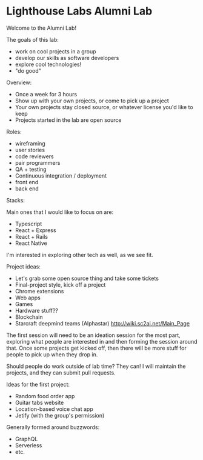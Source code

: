 # Lighthouse Labs Alumni Lab

Welcome to the Alumni Lab!

The goals of this lab:

- work on cool projects in a group
- develop our skills as software developers
- explore cool technologies!
- "do good"

Overview:

- Once a week for 3 hours
- Show up with your own projects, or come to pick up a project
- Your own projects stay closed source, or whatever license you'd like to keep
- Projects started in the lab are open source

Roles:

- wireframing
- user stories
- code reviewers
- pair programmers
- QA + testing
- Continuous integration / deployment
- front end
- back end

Stacks:

Main ones that I would like to focus on are:

- Typescript
- React + Express
- React + Rails
- React Native

I'm interested in exploring other tech as well, as we see fit.

Project ideas:

- Let's grab some open source thing and take some tickets
- Final-project style, kick off a project
- Chrome extensions
- Web apps
- Games
- Hardware stuff??
- Blockchain
- Starcraft deepmind teams (Alphastar) http://wiki.sc2ai.net/Main_Page

The first session will need to be an ideation session for the most part, exploring what people are interested in and then forming the session around that. Once some projects get kicked off, then there will be more stuff for people to pick up when they drop in.

Should people do work outside of lab time? They can! I will maintain the projects, and they can submit pull requests.

Ideas for the first project:

- Random food order app
- Guitar tabs website
- Location-based voice chat app
- Jetify (with the group's permission)

Generally formed around buzzwords:

- GraphQL
- Serverless
- etc.